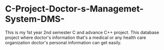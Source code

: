 # C-Project-Doctor-s-Managemet-System-DMS-
This is my 1st year 2nd semester C and advance C++ project. This database project where doctor's information that's a medical or any health care organization doctor's personal information can get easily.      
